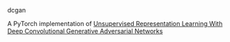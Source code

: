 dcgan

A PyTorch implementation of [Unsupervised Representation Learning With Deep Convolutional Generative Adversarial Networks](https://arxiv.org/pdf/1511.06434.pdf)